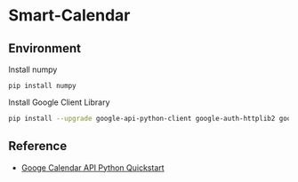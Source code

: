 # Smart-Calendar

## Environment

Install numpy

```shell
pip install numpy
```

Install Google Client Library

```sh
pip install --upgrade google-api-python-client google-auth-httplib2 google-auth-oauthlib
```


## Reference

- [Googe Calendar API Python Quickstart](https://developers.google.com/calendar/quickstart/python)